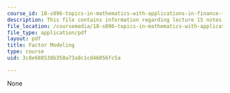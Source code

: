 ```yaml
---
course_id: 18-s096-topics-in-mathematics-with-applications-in-finance-fall-2013
description: This file contains information regarding lecture 15 notes.
file_location: /coursemedia/18-s096-topics-in-mathematics-with-applications-in-finance-fall-2013/3c8e688538b350a73a8c1cd46056fc5a_MIT18_S096F13_lecnote15.pdf
file_type: application/pdf
layout: pdf
title: Factor Modeling
type: course
uid: 3c8e688538b350a73a8c1cd46056fc5a

---
```

None